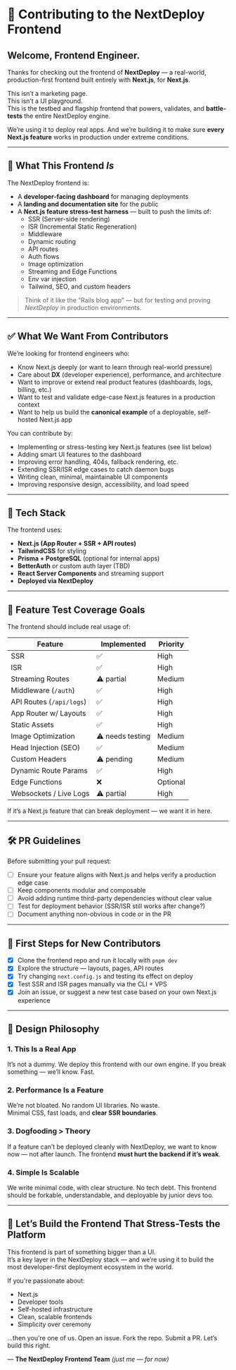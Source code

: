 
# 🎨 Contributing to the NextDeploy Frontend

## Welcome, Frontend Engineer.

Thanks for checking out the frontend of **NextDeploy** — a real-world, production-first frontend built entirely with **Next.js**, for **Next.js**.

This isn’t a marketing page.  
This isn’t a UI playground.  
This is the testbed and flagship frontend that powers, validates, and **battle-tests** the entire NextDeploy engine.

We’re using it to deploy real apps. And we’re building it to make sure **every Next.js feature** works in production under extreme conditions.

---

## 🚩 What This Frontend *Is*

The NextDeploy frontend is:
- A **developer-facing dashboard** for managing deployments
- A **landing and documentation site** for the public
- A **Next.js feature stress-test harness** — built to push the limits of:
  - SSR (Server-side rendering)
  - ISR (Incremental Static Regeneration)
  - Middleware
  - Dynamic routing
  - API routes
  - Auth flows
  - Image optimization
  - Streaming and Edge Functions
  - Env var injection
  - Tailwind, SEO, and custom headers

> Think of it like the “Rails blog app” — but for testing and proving *NextDeploy* in production environments.

---

## ✅ What We Want From Contributors

We’re looking for frontend engineers who:
- Know Next.js deeply (or want to learn through real-world pressure)
- Care about **DX** (developer experience), performance, and architecture
- Want to improve or extend real product features (dashboards, logs, billing, etc.)
- Want to test and validate edge-case Next.js features in a production context
- Want to help us build the **canonical example** of a deployable, self-hosted Next.js app

You can contribute by:
- Implementing or stress-testing key Next.js features (see list below)
- Adding smart UI features to the dashboard
- Improving error handling, 404s, fallback rendering, etc.
- Extending SSR/ISR edge cases to catch daemon bugs
- Writing clean, minimal, maintainable UI components
- Improving responsive design, accessibility, and load speed

---

## 🧱 Tech Stack

The frontend uses:
- **Next.js (App Router + SSR + API routes)**
- **TailwindCSS** for styling
- **Prisma + PostgreSQL** (optional for internal apps)
- **BetterAuth** or custom auth layer (TBD)
- **React Server Components** and streaming support
- **Deployed via NextDeploy**

---

## 🧪 Feature Test Coverage Goals

The frontend should include real usage of:

| Feature                     | Implemented | Priority |
|----------------------------|-------------|----------|
| SSR                        | ✅           | High     |
| ISR                        | ✅           | High     |
| Streaming Routes           | ⚠️ partial   | Medium   |
| Middleware (`/auth`)       | ✅           | High     |
| API Routes (`/api/logs`)   | ✅           | High     |
| App Router w/ Layouts      | ✅           | High     |
| Static Assets              | ✅           | High     |
| Image Optimization         | ⚠️ needs testing | Medium   |
| Head Injection (SEO)       | ✅           | Medium   |
| Custom Headers             | ⚠️ pending   | Medium   |
| Dynamic Route Params       | ✅           | High     |
| Edge Functions             | ❌           | Optional |
| Websockets / Live Logs     | ⚠️ partial   | High     |

If it’s a Next.js feature that can break deployment — we want it in here.

---

## 🛠️ PR Guidelines

Before submitting your pull request:
- [ ] Ensure your feature aligns with Next.js and helps verify a production edge case
- [ ] Keep components modular and composable
- [ ] Avoid adding runtime third-party dependencies without clear value
- [ ] Test for deployment behavior (SSR/ISR still works after change?)
- [ ] Document anything non-obvious in code or in the PR

---

## 🌱 First Steps for New Contributors

- [x] Clone the frontend repo and run it locally with `pnpm dev`
- [x] Explore the structure — layouts, pages, API routes
- [x] Try changing `next.config.js` and testing its effect on deploy
- [x] Test SSR and ISR pages manually via the CLI + VPS
- [x] Join an issue, or suggest a new test case based on your own Next.js experience

---

## 🧠 Design Philosophy

### 1. **This Is a Real App**
It’s not a dummy. We deploy this frontend with our own engine. If you break something — we’ll know. Fast.

### 2. **Performance Is a Feature**
We’re not bloated. No random UI libraries. No waste.  
Minimal CSS, fast loads, and **clear SSR boundaries**.

### 3. **Dogfooding > Theory**
If a feature can’t be deployed cleanly with NextDeploy, we want to know now — not after launch. The frontend **must hurt the backend if it’s weak**.

### 4. **Simple Is Scalable**
We write minimal code, with clear structure. No tech debt. This frontend should be forkable, understandable, and deployable by junior devs too.

---

## 🤝 Let’s Build the Frontend That Stress-Tests the Platform

This frontend is part of something bigger than a UI.  
It’s a key layer in the NextDeploy stack — and we’re using it to build the most developer-first deployment ecosystem in the world.

If you're passionate about:
- Next.js
- Developer tools
- Self-hosted infrastructure
- Clean, scalable frontends
- Simplicity over ceremony

...then you're one of us. Open an issue. Fork the repo. Submit a PR. Let’s build this right.

— **The NextDeploy Frontend Team** *(just me — for now)*
